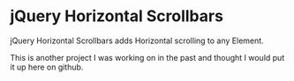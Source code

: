 # jQuery Horizontal Scrollbars

jQuery Horizontal Scrollbars adds Horizontal scrolling to any Element.

This is another project I was working on in the past and thought I would put it up here on github.
